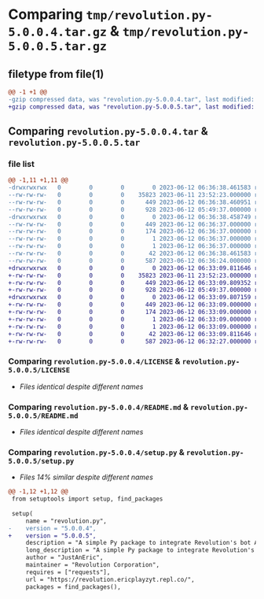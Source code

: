# Comparing `tmp/revolution.py-5.0.0.4.tar.gz` & `tmp/revolution.py-5.0.0.5.tar.gz`

## filetype from file(1)

```diff
@@ -1 +1 @@
-gzip compressed data, was "revolution.py-5.0.0.4.tar", last modified: Mon Jun 12 06:36:38 2023, max compression
+gzip compressed data, was "revolution.py-5.0.0.5.tar", last modified: Mon Jun 12 06:33:09 2023, max compression
```

## Comparing `revolution.py-5.0.0.4.tar` & `revolution.py-5.0.0.5.tar`

### file list

```diff
@@ -1,11 +1,11 @@
-drwxrwxrwx   0        0        0        0 2023-06-12 06:36:38.461583 revolution.py-5.0.0.4/
--rw-rw-rw-   0        0        0    35823 2023-06-11 23:52:23.000000 revolution.py-5.0.0.4/LICENSE
--rw-rw-rw-   0        0        0      449 2023-06-12 06:36:38.460951 revolution.py-5.0.0.4/PKG-INFO
--rw-rw-rw-   0        0        0      928 2023-06-12 05:49:37.000000 revolution.py-5.0.0.4/README.md
-drwxrwxrwx   0        0        0        0 2023-06-12 06:36:38.458749 revolution.py-5.0.0.4/revolution.py.egg-info/
--rw-rw-rw-   0        0        0      449 2023-06-12 06:36:37.000000 revolution.py-5.0.0.4/revolution.py.egg-info/PKG-INFO
--rw-rw-rw-   0        0        0      174 2023-06-12 06:36:37.000000 revolution.py-5.0.0.4/revolution.py.egg-info/SOURCES.txt
--rw-rw-rw-   0        0        0        1 2023-06-12 06:36:37.000000 revolution.py-5.0.0.4/revolution.py.egg-info/dependency_links.txt
--rw-rw-rw-   0        0        0        1 2023-06-12 06:36:37.000000 revolution.py-5.0.0.4/revolution.py.egg-info/top_level.txt
--rw-rw-rw-   0        0        0       42 2023-06-12 06:36:38.461583 revolution.py-5.0.0.4/setup.cfg
--rw-rw-rw-   0        0        0      587 2023-06-12 06:36:24.000000 revolution.py-5.0.0.4/setup.py
+drwxrwxrwx   0        0        0        0 2023-06-12 06:33:09.811646 revolution.py-5.0.0.5/
+-rw-rw-rw-   0        0        0    35823 2023-06-11 23:52:23.000000 revolution.py-5.0.0.5/LICENSE
+-rw-rw-rw-   0        0        0      449 2023-06-12 06:33:09.809352 revolution.py-5.0.0.5/PKG-INFO
+-rw-rw-rw-   0        0        0      928 2023-06-12 05:49:37.000000 revolution.py-5.0.0.5/README.md
+drwxrwxrwx   0        0        0        0 2023-06-12 06:33:09.807159 revolution.py-5.0.0.5/revolution.py.egg-info/
+-rw-rw-rw-   0        0        0      449 2023-06-12 06:33:09.000000 revolution.py-5.0.0.5/revolution.py.egg-info/PKG-INFO
+-rw-rw-rw-   0        0        0      174 2023-06-12 06:33:09.000000 revolution.py-5.0.0.5/revolution.py.egg-info/SOURCES.txt
+-rw-rw-rw-   0        0        0        1 2023-06-12 06:33:09.000000 revolution.py-5.0.0.5/revolution.py.egg-info/dependency_links.txt
+-rw-rw-rw-   0        0        0        1 2023-06-12 06:33:09.000000 revolution.py-5.0.0.5/revolution.py.egg-info/top_level.txt
+-rw-rw-rw-   0        0        0       42 2023-06-12 06:33:09.811646 revolution.py-5.0.0.5/setup.cfg
+-rw-rw-rw-   0        0        0      587 2023-06-12 06:32:27.000000 revolution.py-5.0.0.5/setup.py
```

### Comparing `revolution.py-5.0.0.4/LICENSE` & `revolution.py-5.0.0.5/LICENSE`

 * *Files identical despite different names*

### Comparing `revolution.py-5.0.0.4/README.md` & `revolution.py-5.0.0.5/README.md`

 * *Files identical despite different names*

### Comparing `revolution.py-5.0.0.4/setup.py` & `revolution.py-5.0.0.5/setup.py`

 * *Files 14% similar despite different names*

```diff
@@ -1,12 +1,12 @@
 from setuptools import setup, find_packages
 
 setup(
     name = "revolution.py",
-    version = "5.0.0.4",
+    version = "5.0.0.5",
     description = "A simple Py package to integrate Revolution's bot API into python.",
     long_description = "A simple Py package to integrate Revolution's bot API into Python. \nhttps://github.com/JustAnEric/Revolution.py",
     author = "JustAnEric",
     maintainer = "Revolution Corporation",
     requires = ["requests"],
     url = "https://revolution.ericplayzyt.repl.co/",
     packages = find_packages(),
```

